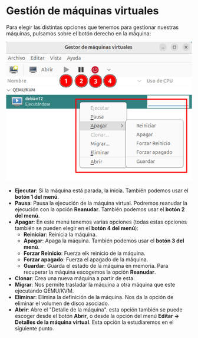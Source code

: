 # Gestión de máquinas virtuales

Para elegir las distintas opciones que tenemos para gestionar nuestras máquinas, pulsamos sobre el botón derecho en la máquina:

![virt-manager](img/virt-manager14.png)

* **Ejecutar**: Si la máquina está parada, la inicia. También podemos usar el **botón 1 del menú**.
* **Pausa**: Pausa la ejecución de la máquina virtual. Podremos reanudar la ejecución con la opción **Reanudar**. También podemos usar el **botón 2 del menú**.
* **Apagar**: En este menú tenemos varias opciones (todas estas opciones también se pueden elegir en el **botón 4 del menú**):
	* **Reiniciar**: Reinicia la máquina.
	* **Apagar**: Apaga la máquina. También podemos usar el **botón 3 del menú**.
	* **Forzar Reinicio**: Fuerza elk reinicio de la máquina.
	* **Forzar apagado**: Fuerza el apagado de la máquina.
	* **Guardar**: Guarda el estado de la máquina en memoria. Para recuperar la máquina escogemos la opción **Reanudar**.
* **Clonar**: Crea una nueva máquina a partir de esta.
* **Migrar**: Nos permite trasladar la máquina a otra máquina que este ejecutando QEMU/KVM.
* **Eliminar**: Elimina la definición de la máquina. Nos da la opción de eliminar el volumen de disco asociado.
* **Abrir**: Abre el "Detalle de la máquina". esta opción también se puede escoger desde el botón **Abrir**, o desde la opción del menú **Editar -> Detalles de la máquina virtual**. Esta opción la estudiaremos en el siguiente punto.